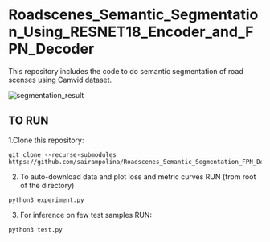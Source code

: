 # Roadscenes_Semantic_Segmentation_Using_RESNET18_Encoder_and_FPN_Decoder 
This repository includes the code to do semantic segmentation of road scenses using Camvid dataset.

![segmentation_result](https://github.com/sairampolina/Roadscenes_Semantic_Segmentation_FPN_Decoder/assets/48856345/00fc1450-7e4c-4f86-a000-1ea3f5fcb605)

## TO RUN
1.Clone this repository:

```
git clone --recurse-submodules https://github.com/sairampolina/Roadscenes_Semantic_Segmentation_FPN_Decoder.git
```

2. To auto-download data and plot loss and metric curves RUN (from root of the directory)
```
python3 experiment.py
```
3. For inference on few test samples RUN:
```
python3 test.py
```
